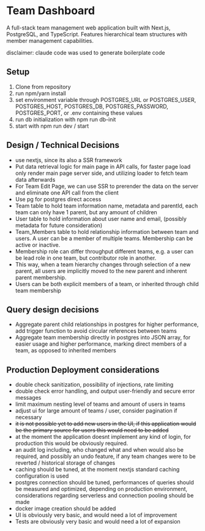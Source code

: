 # Team Dashboard

A full-stack team management web application built with Next.js, PostgreSQL, and TypeScript. Features hierarchical team structures with member management capabilities.

disclaimer: claude code was used to generate boilerplate code

## Setup

1. Clone from repository
2. run npm/yarn install
3. set environment variable through POSTGRES_URL or POSTGRES_USER, POSTGRES_HOST, POSTGRES_DB, POSTGRES_PASSWORD, POSTGRES_PORT, or .env containing these values
4. run db initialization with npm run db-init
5. start with npm run dev / start

## Design / Technical Decisions

* use nextjs, since its also a SSR framework
* Put data retrieval logic for main page in API calls, for faster page load only render main page server side, and utilizing loader to fetch team data afterwards
* For Team Edit Page, we can use SSR to prerender the data on the server and eliminate one API call from the client
* Use pg for postgres direct access
* Team table to hold team information name, metadata and parentId, each team can only have 1 parent, but any amount of children
* User table to hold information about user name and email, (possibly metadata for future consideration)
* Team_Members table to hold relationship information between team and users. A user can be a member of multiple teams. Membership can be active or inactive.
* Membership role can differ throughput different teams, e.g. a user can be lead role in one team, but contributor role in another.
* This way, when a team hierarchy changes through selection of a new parent, all users are implicitly moved to the new parent and inherent parent membership.
* Users can be both explicit members of a team, or inherited through child team membership

## Query design decisions

* Aggregate parent child relationships in postgres for higher performance, add trigger function to avoid circular references between teams
* Aggregate team membership directly in postgres into JSON array, for easier usage and higher performance, marking direct members of a team, as opposed to inherited members

## Production Deployment considerations

* double check sanitization, possibility of injections, rate limiting
* double check error handling, and output user-friendly and secure error messages
* limit maximum nesting level of teams and amount of users in teams
* adjust ui for large amount of teams / user, consider pagination if necessary
* ~~it is not possible yet to add new users in the UI, if this application would be the primary source for users this would need to be added~~
* at the moment the application doesnt implement any kind of login, for production this would be obviously required.
* an audit log including, who changed what and when would also be required, and possibly an undo feature, if any team changes were to be reverted / historical storage of changes
* caching should be tuned, at the moment nextjs standard caching configuration is used
* postgres connection should be tuned, performances of queries should be measured and optimized, depending on production environment, considerations regarding serverless and connection pooling should be made
* docker image creation should be added
* UI is obviously very basic, and would need a lot of improvement
* Tests are obviously very basic and would need a lot of expansion
